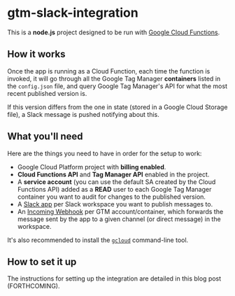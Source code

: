 # gtm-slack-integration
This is a **node.js** project designed to be run with [Google Cloud Functions](https://cloud.google.com/functions).

## How it works
Once the app is running as a Cloud Function, each time the function is invoked, it will go through all the Google Tag Manager **containers** listed in the `config.json` file, and query Google Tag Manager's API for what the most recent published version is.

If this version differs from the one in state (stored in a Google Cloud Storage file), a Slack message is pushed notifying about this.

## What you'll need
Here are the things you need to have in order for the setup to work:

- Google Cloud Platform project with **billing enabled**.
- **Cloud Functions API** and **Tag Manager API** enabled in the project.
- A **service account** (you can use the default SA created by the Cloud Functions API) added as a **READ** user to each Google Tag Manager container you want to audit for changes to the published version.
- A [Slack app](https://api.slack.com/apps) per Slack workspace you want to publish messages to.
- An [Incoming Webhook](https://api.slack.com/messaging/webhooks) per GTM account/container, which forwards the message sent by the app to a given channel (or direct message) in the workspace.

It's also recommended to install the [`gcloud`](https://cloud.google.com/pubsub/docs/quickstart-cli) command-line tool.

## How to set it up
The instructions for setting up the integration are detailed in this blog post (FORTHCOMING).
